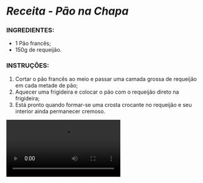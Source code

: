 # **_Receita - Pão na Chapa_**



### INGREDIENTES:

- 1 Pão francês;
- 150g de requeijão.

### INSTRUÇÕES:

1. Cortar o pão francês ao meio e passar uma camada grossa de requeijão em cada metade de pão;
2. Aquecer uma frigideira e colocar o pão com o requeijão direto na frigideira;
3. Está pronto quando formar-se uma crosta crocante no requeijão e seu interior ainda permanecer cremoso.



<video src="C:\Users\lucas\OneDrive\ArquivosNuvem\Lucas\=FOTOS=\Fotos\Lucas - Fotos\Pão-na-chapa.mp4" />